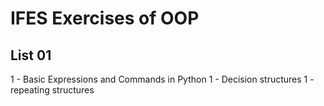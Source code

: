 # IFES Exercises of OOP

## List 01
1 - Basic Expressions and Commands in Python
1 - Decision structures
1 - repeating structures
